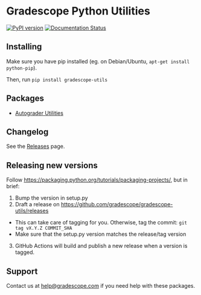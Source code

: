 # Gradescope Python Utilities

[![PyPI version](https://badge.fury.io/py/gradescope-utils.svg)](https://badge.fury.io/py/gradescope-utils)
[![Documentation Status](https://readthedocs.org/projects/gradescope-utils/badge/?version=latest)](https://gradescope-utils.readthedocs.io/en/latest/?badge=latest)

## Installing

Make sure you have pip installed (eg. on Debian/Ubuntu, `apt-get install python-pip`).

Then, run `pip install gradescope-utils`

## Packages

- [Autograder Utilities](/gradescope_utils/autograder_utils)

## Changelog

See the [Releases](https://github.com/gradescope/gradescope-utils/releases) page.

## Releasing new versions

Follow https://packaging.python.org/tutorials/packaging-projects/, but in brief:

1. Bump the version in setup.py
2. Draft a release on https://github.com/gradescope/gradescope-utils/releases
  - This can take care of tagging for you. Otherwise, tag the commit: `git tag vX.Y.Z COMMIT_SHA`
  - Make sure that the setup.py version matches the release/tag version
3. GitHub Actions will build and publish a new release when a version is tagged.

## Support

Contact us at [help@gradescope.com](mailto:help@gradescope.com) if you need help with these packages.
